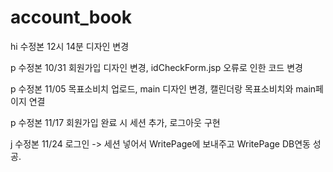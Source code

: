 # account_book
 
hi
수정본 12시 14분 디자인 변경

p
수정본 10/31 회원가입 디자인 변경, idCheckForm.jsp 오류로 인한 코드 변경

p
수정본 11/05 목표소비치 업로드, main 디자인 변경, 캘린더랑 목표소비치와 main페이지 연결

p
수정본 11/17 회원가입 완료 시 세션 추가, 로그아웃 구현


j
수정본 11/24 로그인 -> 세션 넣어서 WritePage에 보내주고 WritePage DB연동 성공.